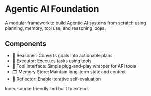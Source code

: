 
# Agentic AI Foundation

A modular framework to build Agentic AI systems from scratch using planning, memory, tool use, and reasoning loops.

## Components
- 🧠 Reasoner: Converts goals into actionable plans
- 🔨 Executor: Executes tasks using tools
- 🧰 Tool Interface: Simple plug-and-play wrapper for API tools
- 🗂 Memory Store: Maintain long-term state and context
- 🔁 Reflector: Enable iterative self-evaluation

Inner-source friendly and built to extend.

